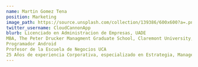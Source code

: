 ```yaml
---
name: Martin Gomez Tena
position: Marketing
image_path: https://source.unsplash.com/collection/139386/600x600?a=.png
twitter_username: CloudCannonApp
blurb: Licenciado en Administracion de Empresas, UADE
MBA, The Peter Drucker Managment Graduate School, Claremont University, CA, USA
Programador Android
Profesor de la Escuela de Negocios UCA
25 Años de experiencia Corporativa, especializado en Estrategia, Management, Ventas, Liderazgo
---
```

